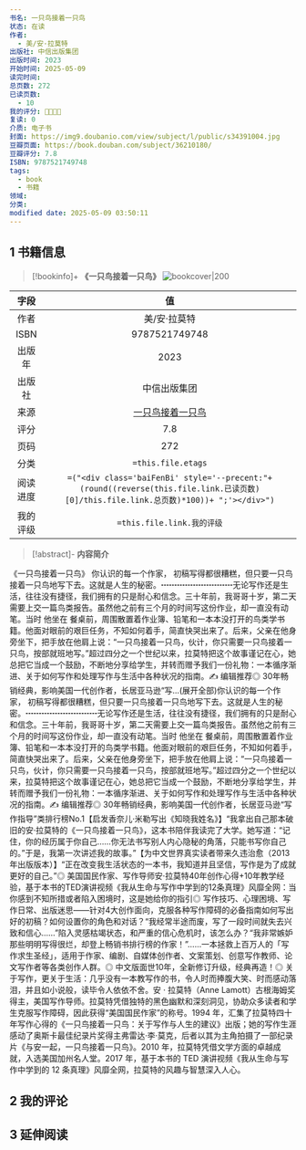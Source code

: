 ```yaml
---
书名: 一只鸟接着一只鸟
状态: 在读
作者:
  - 美/安·拉莫特
出版社: 中信出版集团
出版时间: 2023
开始时间: 2025-05-09
读完时间: 
总页数: 272
已读页数:
  - 10
我的评分: 🌟🌟🌟🌟
复读: 0
介质: 电子书
封面: https://img9.doubanio.com/view/subject/l/public/s34391004.jpg
豆瓣页面: https://book.douban.com/subject/36210180/
豆瓣评分: 7.8
ISBN: 9787521749748
tags:
  - book
  - 书籍
领域: 
分类: 
modified date: 2025-05-09 03:50:11
---
```

## 1 书籍信息

> [!bookinfo]+ **《一只鸟接着一只鸟》**
> ![bookcover|200](https://img9.doubanio.com/view/subject/l/public/s34391004.jpg)
>
|  字段  |                                                               值                                                                |
| :--: | :----------------------------------------------------------------------------------------------------------------------------: |
|  作者  |     美/安·拉莫特                                                           |
| ISBN |                                                            9787521749748                                                            |
| 出版年  |                                                       2023                                                        |
| 出版社  |                                                         中信出版集团                                                          |
|  来源  |                                                      [一只鸟接着一只鸟](https://book.douban.com/subject/36210180/)                                                      |
|  评分  |                                                           7.8                                                            |
|  页码  |                                                         272                                                          |
|  分类  |                                                       `=this.file.etags`                                                       |
| 阅读进度 | `=("<div class='baiFenBi' style='--precent:"+ (round((reverse(this.file.link.已读页数)[0]/this.file.link.总页数)*100))+ ";'></div>")` |
| 我的评级 |                                                     `=this.file.link.我的评级`                                                     |


> [!abstract]- **内容简介**
>
《一只鸟接着一只鸟》
你认识的每一个作家， 初稿写得都很糟糕，但只要一只鸟接着一只鸟地写下去。这就是人生的秘密。┅┅┅┅┅┅┅┅┅无论写作还是生活，往往没有捷径，我们拥有的只是耐心和信念。三十年前，我哥哥十岁，第二天需要上交一篇鸟类报告。虽然他之前有三个月的时间写这份作业，却一直没有动笔。当时 他坐在 餐桌前，周围散置着作业簿、铅笔和一本本没打开的鸟类学书籍。他面对眼前的艰巨任务，不知如何着手，简直快哭出来了。后来，父亲在他身旁坐下，把手放在他肩上说：“一只鸟接着一只鸟，伙计，你只需要一只鸟接着一只鸟，按部就班地写。”超过四分之一个世纪以来，拉莫特把这个故事谨记在心，她总把它当成一个鼓励，不断地分享给学生，并转而赠予我们一份礼物：一本循序渐进、关于如何写作和处理写作与生活中各种状况的指南。✍ 编辑推荐◎ 30年畅销经典，影响美国一代创作者，长居亚马逊“写...(展开全部)你认识的每一个作家， 初稿写得都很糟糕，但只要一只鸟接着一只鸟地写下去。这就是人生的秘密。┅┅┅┅┅┅┅┅┅无论写作还是生活，往往没有捷径，我们拥有的只是耐心和信念。三十年前，我哥哥十岁，第二天需要上交一篇鸟类报告。虽然他之前有三个月的时间写这份作业，却一直没有动笔。当时 他坐在 餐桌前，周围散置着作业簿、铅笔和一本本没打开的鸟类学书籍。他面对眼前的艰巨任务，不知如何着手，简直快哭出来了。后来，父亲在他身旁坐下，把手放在他肩上说：“一只鸟接着一只鸟，伙计，你只需要一只鸟接着一只鸟，按部就班地写。”超过四分之一个世纪以来，拉莫特把这个故事谨记在心，她总把它当成一个鼓励，不断地分享给学生，并转而赠予我们一份礼物：一本循序渐进、关于如何写作和处理写作与生活中各种状况的指南。✍ 编辑推荐◎ 30年畅销经典，影响美国一代创作者，长居亚马逊“写作指导”类排行榜No.1【启发香奈儿·米勒写出《知晓我姓名》】“我拿出自己那本破旧的安·拉莫特的《一只鸟接着一只鸟》，这本书陪伴我读完了大学。她写道：“记住，你的经历属于你自己……你无法书写别人内心隐秘的角落，只能书写你自己的。”于是，我第一次讲述我的故事。”【为中文世界真实读者带来久违治愈（2013年出版版本）】“正在改变我生活状态的一本书，我知道并且坚信，写作是为了成就更好的自己。”◎ 美国国民作家、写作导师安‧拉莫特40年创作心得+10年教学经验，基于本书的TED演讲视频《我从生命与写作中学到的12条真理》风靡全网：当你感到不知所措或者陷入困境时，这是她给你的指引◎ 写作技巧、心理困境、写作日常、出版迷思——针对4大创作面向，克服各种写作障碍的必备指南如何写出好的初稿？如何设置你的角色和对话？“我经常半途而废，写了一段时间就失去兴致和信心……”陷入灵感枯竭状态，和严重的信心危机时，该怎么办？“我非常嫉妒那些明明写得很烂，却登上畅销书排行榜的作家！”……一本拯救上百万人的「写作求生圣经」，适用于作家、编剧、自媒体创作者、文案策划、创意写作教师、论文写作者等各类创作人群。◎ 中文版面世10年，全新修订升级，经典再造！◎ 关于写作，更关于生活：几乎没有一本教写作的书，令人时而捧腹大笑、时而感动落泪，并且如小说般，读毕令人依依不舍。安 ‧ 拉莫特（Anne Lamott）古根海姆奖得主，美国写作导师。拉莫特凭借独特的黑色幽默和深刻洞见，协助众多读者和学生克服写作障碍，因此获得“美国国民作家”的称号。1994 年，汇集了拉莫特四十年写作心得的《一只鸟接着一只鸟：关于写作与人生的建议》出版；她的写作生涯感动了奥斯卡最佳纪录片奖得主弗雷达·李·莫克，后者以其为主角拍摄了一部纪录片《与安一起，一只鸟接着一只鸟》。2010 年，拉莫特凭借文学方面的卓越成就，入选美国加州名人堂。2017 年，基于本书的 TED 演讲视频《我从生命与写作中学到的 12 条真理》风靡全网，拉莫特的风趣与智慧深入人心。


## 2 我的评论

## 3 延伸阅读

